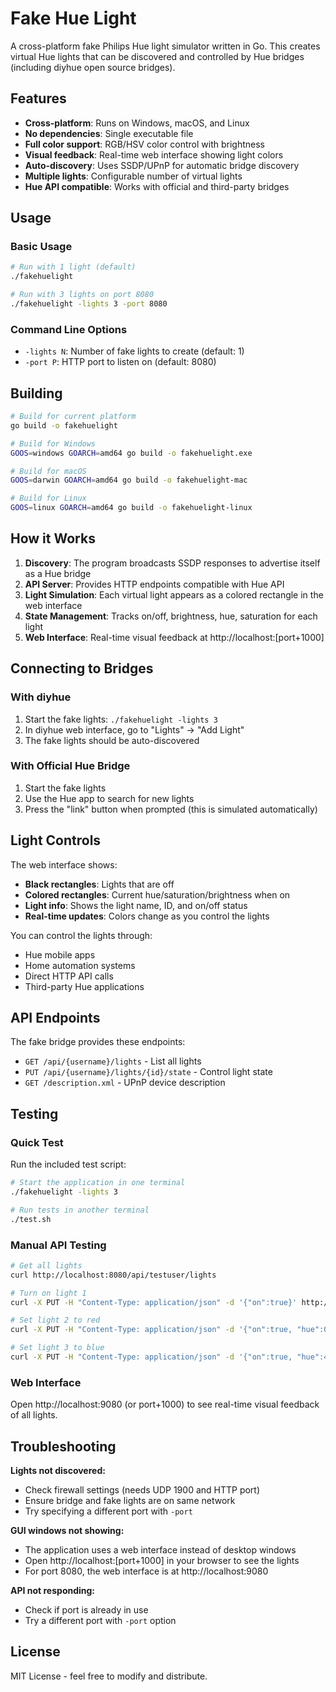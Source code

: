 # Fake Hue Light

A cross-platform fake Philips Hue light simulator written in Go. This creates virtual Hue lights that can be discovered and controlled by Hue bridges (including diyhue open source bridges).

## Features

- **Cross-platform**: Runs on Windows, macOS, and Linux
- **No dependencies**: Single executable file
- **Full color support**: RGB/HSV color control with brightness
- **Visual feedback**: Real-time web interface showing light colors
- **Auto-discovery**: Uses SSDP/UPnP for automatic bridge discovery
- **Multiple lights**: Configurable number of virtual lights
- **Hue API compatible**: Works with official and third-party bridges

## Usage

### Basic Usage
```bash
# Run with 1 light (default)
./fakehuelight

# Run with 3 lights on port 8080
./fakehuelight -lights 3 -port 8080
```

### Command Line Options
- `-lights N`: Number of fake lights to create (default: 1)
- `-port P`: HTTP port to listen on (default: 8080)

## Building

```bash
# Build for current platform
go build -o fakehuelight

# Build for Windows
GOOS=windows GOARCH=amd64 go build -o fakehuelight.exe

# Build for macOS
GOOS=darwin GOARCH=amd64 go build -o fakehuelight-mac

# Build for Linux
GOOS=linux GOARCH=amd64 go build -o fakehuelight-linux
```

## How it Works

1. **Discovery**: The program broadcasts SSDP responses to advertise itself as a Hue bridge
2. **API Server**: Provides HTTP endpoints compatible with Hue API
3. **Light Simulation**: Each virtual light appears as a colored rectangle in the web interface
4. **State Management**: Tracks on/off, brightness, hue, saturation for each light
5. **Web Interface**: Real-time visual feedback at http://localhost:[port+1000]

## Connecting to Bridges

### With diyhue
1. Start the fake lights: `./fakehuelight -lights 3`
2. In diyhue web interface, go to "Lights" → "Add Light"
3. The fake lights should be auto-discovered

### With Official Hue Bridge
1. Start the fake lights
2. Use the Hue app to search for new lights
3. Press the "link" button when prompted (this is simulated automatically)

## Light Controls

The web interface shows:
- **Black rectangles**: Lights that are off
- **Colored rectangles**: Current hue/saturation/brightness when on
- **Light info**: Shows the light name, ID, and on/off status
- **Real-time updates**: Colors change as you control the lights

You can control the lights through:
- Hue mobile apps
- Home automation systems
- Direct HTTP API calls
- Third-party Hue applications

## API Endpoints

The fake bridge provides these endpoints:

- `GET /api/{username}/lights` - List all lights
- `PUT /api/{username}/lights/{id}/state` - Control light state
- `GET /description.xml` - UPnP device description

## Testing

### Quick Test
Run the included test script:
```bash
# Start the application in one terminal
./fakehuelight -lights 3

# Run tests in another terminal
./test.sh
```

### Manual API Testing
```bash
# Get all lights
curl http://localhost:8080/api/testuser/lights

# Turn on light 1
curl -X PUT -H "Content-Type: application/json" -d '{"on":true}' http://localhost:8080/api/testuser/lights/1/state

# Set light 2 to red
curl -X PUT -H "Content-Type: application/json" -d '{"on":true, "hue":0, "sat":254, "bri":200}' http://localhost:8080/api/testuser/lights/2/state

# Set light 3 to blue  
curl -X PUT -H "Content-Type: application/json" -d '{"on":true, "hue":46920, "sat":254, "bri":150}' http://localhost:8080/api/testuser/lights/3/state
```

### Web Interface
Open http://localhost:9080 (or port+1000) to see real-time visual feedback of all lights.

## Troubleshooting

**Lights not discovered:**
- Check firewall settings (needs UDP 1900 and HTTP port)
- Ensure bridge and fake lights are on same network
- Try specifying a different port with `-port`

**GUI windows not showing:**
- The application uses a web interface instead of desktop windows
- Open http://localhost:[port+1000] in your browser to see the lights
- For port 8080, the web interface is at http://localhost:9080

**API not responding:**
- Check if port is already in use
- Try a different port with `-port` option

## License

MIT License - feel free to modify and distribute.
